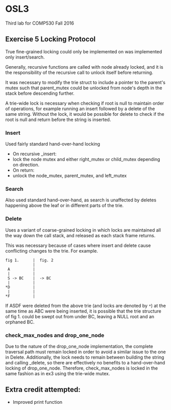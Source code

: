 OSL3
=======================
Third lab for COMP530 Fall 2016


Exercise 5 Locking Protocol
-----------------------
True fine-grained locking could only be implemented on was implemented only insert/search.

Generally, recursive functions are called with node already locked, and it is the responsibility of the recursive call to unlock itself before returning.

It was necessary to modify the trie struct to include a pointer to the parent's mutex such that parent_mutex could be unlocked from node's depth in the stack before descending further.

A trie-wide lock is necessary when checking if root is null to maintain order of operations, for example running an insert followed by a delete of the same string. Without the lock, it would be possible for delete to check if the root is null and return before the string is inserted.


### Insert

Used fairly standard hand-over-hand locking

* On recursive _insert:
 * lock the node mutex and either right_mutex or child_mutex depending on direction.
* On return:
 * unlock the node_mutex, parent_mutex, and left_mutex

### Search

Also used standard hand-over-hand, as search is unaffected by deletes happening above the leaf or in different parts of the trie.

### Delete

Uses a variant of coarse-grained locking in which locks are maintained all the way down the call stack, and released as each stack frame returns.

This was necessary because of cases where insert and delete cause conflicting changes to the trie.  For example.

```
fig 1.      |  fig. 2
            | 
 A          |  
 |          |  
 S -> BC    |  -> BC
 |          |
*D          |
 |          |
*F          |

```

If ASDF were deleted from the above trie (and locks are denoted by `*`) at the same time as ABC were being inserted, it is possible that the trie structure of fig 1. could be swept out from under BC, leaving a NULL root and an orphaned BC.

### check_max_nodes and drop_one_node

Due to the nature of the drop_one_node implementation, the complete traversal path must remain locked in order to avoid a similar issue to the one in Delete. Additionally, the lock needs to remain between building the string and calling \_delete, so there are effectively no benefits to a hand-over-hand locking of drop_one_node. Therefore, check_max_nodes is locked in the same fashion as in ex3 using the trie-wide mutex.


Extra credit attempted:
-----------------------
* Improved print function
